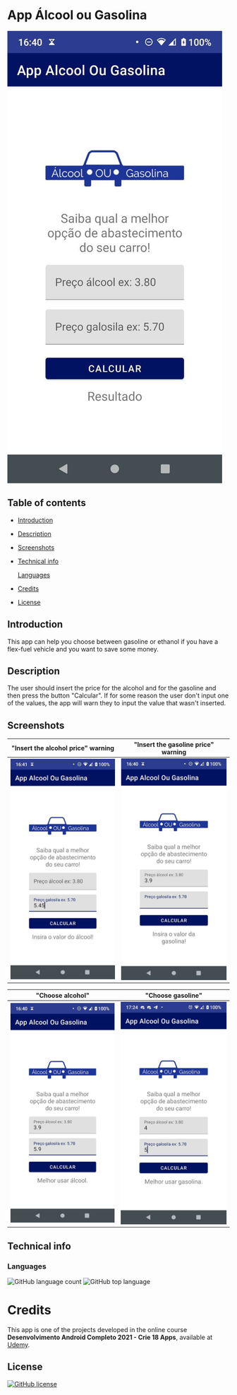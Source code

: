 # App Álcool ou Gasolina

![initial screen](screenshots/initial-screen.jpg)

## Table of contents

- [Introduction](#introduction)
- [Description](#Description)
- [Screenshots](#screenshots)
- [Technical info](#technical-info)

  [Languages](#languages)

- [Credits](#credits)
- [License](#license)

## Introduction

This app can help you choose between gasoline or ethanol if you have a flex-fuel vehicle and you want to save some money.

## Description

The user should insert the price for the alcohol and for the gasoline and then press the button "Calcular". If for some reason the user don't input one of the values, the app will warn they to input the value that wasn't inserted.

## Screenshots

|                 "Insert the alcohol price" warning                 |                 "Insert the gasoline price" warning                  |
| :----------------------------------------------------------------: | :------------------------------------------------------------------: |
| ![Insert the alcohol price!](screenshots/insert-alcohol-price.jpg) | ![Insert the gasoline price!](screenshots/insert-gasoline-price.jpg) |

|                     "Choose alcohol"                     |                     "Choose gasoline"                      |
| :------------------------------------------------------: | :--------------------------------------------------------: |
| ![Choose Alcohol screen](screenshots/choose-alcohol.jpg) | ![Choose Gasoline screen](screenshots/choose-gasoline.jpg) |

## Technical info

### Languages

![GitHub language count](https://img.shields.io/github/languages/count/matheus4lves/AppAlcoolOuGasolina?style=flat-square) ![GitHub top language](https://img.shields.io/github/languages/top/matheus4lves/AppAlcoolOuGasolina?style=flat-square)

# Credits

This app is one of the projects developed in the online course **Desenvolvimento Android Completo 2021 - Crie 18 Apps**, available at [Udemy](https://www.udemy.com/course/curso-de-desenvolvimento-android-oreo/).

## License

[![GitHub license](https://img.shields.io/github/license/matheus4lves/AppAlcoolOuGasolina?style=flat-square)](https://github.com/matheus4lves/AppAlcoolOuGasolina)
